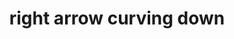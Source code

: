 ---
layout: symbols
title: right arrow curving down
emoji: right_arrow_curving_down
permalink: ⤵.html
image: assets/img/3moji/right_arrow_curving_down.png
---